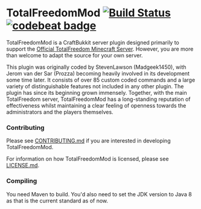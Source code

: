# TotalFreedomMod [![Build Status](https://travis-ci.org/TotalFreedomMC/TotalFreedomMod.svg?branch=development)](https://travis-ci.org/TotalFreedomMC/TotalFreedomMod) [![codebeat badge](https://codebeat.co/badges/89162bad-47be-4418-b1d4-93431b74762e)](https://codebeat.co/projects/github-com-totalfreedommc-totalfreedommod-development)

TotalFreedomMod is a CraftBukkit server plugin designed primarily to support the [Official TotalFreedom Minecraft Server](https://totalfreedom.me/). However, you are more than welcome to adapt the source for your own server.

This plugin was originally coded by StevenLawson (Madgeek1450), with Jerom van der Sar (Prozza) becoming heavily involved in its development some time later. It consists of over 85 custom coded commands and a large variety of distinguishable features not included in any other plugin. The plugin has since its beginning grown immensely. Together, with the main TotalFreedom server, TotalFreedomMod has a long-standing reputation of effectiveness whilst maintaining a clear feeling of openness towards the administrators and the players themselves.

### Contributing ###
Please see [CONTRIBUTING.md](CONTRIBUTING.md) if you are interested in developing TotalFreedomMod.

For information on how TotalFreedomMod is licensed, please see [LICENSE.md](LICENSE.md).

### Compiling ###

You need Maven to build. You'd also need to set the JDK version to Java 8 as that is the current standard as of now.

